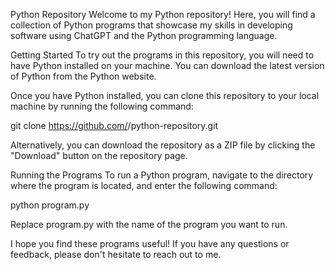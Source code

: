 Python Repository
Welcome to my Python repository! Here, you will find a collection of Python programs that showcase my skills in developing software using ChatGPT and the Python programming language.

Getting Started
To try out the programs in this repository, you will need to have Python installed on your machine.
You can download the latest version of Python from the Python website.

Once you have Python installed, you can clone this repository to your local machine by running the following command:

git clone https://github.com/<username>/python-repository.git

Alternatively, you can download the repository as a ZIP file by clicking the "Download" button on the repository page.

Running the Programs
To run a Python program, navigate to the directory where the program is located, and enter the following command:

python program.py

Replace program.py with the name of the program you want to run.

I hope you find these programs useful! If you have any questions or feedback, please don't hesitate to reach out to me.
